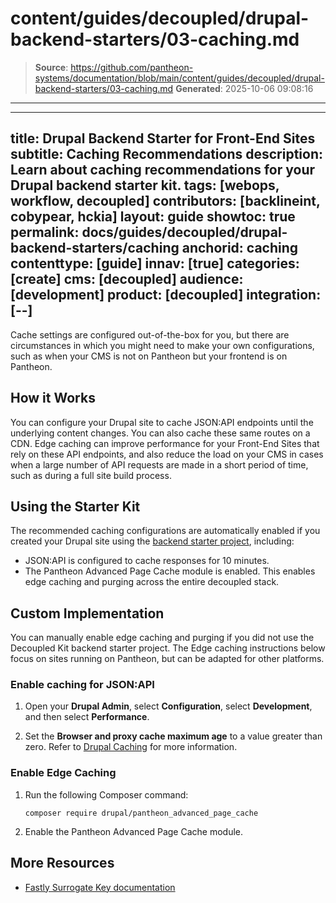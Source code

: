 # content/guides/decoupled/drupal-backend-starters/03-caching.md

> **Source**: https://github.com/pantheon-systems/documentation/blob/main/content/guides/decoupled/drupal-backend-starters/03-caching.md
> **Generated**: 2025-10-06 09:08:16

---

---
title: Drupal Backend Starter for Front-End Sites
subtitle: Caching Recommendations
description: Learn about caching recommendations for your Drupal backend starter kit.
tags: [webops, workflow, decoupled]
contributors: [backlineint, cobypear, hckia]
layout: guide
showtoc: true
permalink: docs/guides/decoupled/drupal-backend-starters/caching
anchorid: caching
contenttype: [guide]
innav: [true]
categories: [create]
cms: [decoupled]
audience: [development]
product: [decoupled]
integration: [--]
---

Cache settings are configured out-of-the-box for you, but there are circumstances in which you might need to make your own configurations, such as when your CMS is not on Pantheon but your frontend is on Pantheon.

## How it Works

You can configure your Drupal site to cache JSON:API endpoints until the underlying content changes. You can also cache these same routes on a CDN. Edge caching can improve performance for your Front-End Sites that rely on these API endpoints, and also reduce the load on your CMS in cases when a large number of API requests are made in a short period of time, such as during a full site build process.

<Partial file="decoupled-caching.md" />

## Using the Starter Kit

The recommended caching configurations are automatically enabled if you created your Drupal site using the [backend starter project](/guides/decoupled/drupal-backend-starters/create), including:

- JSON:API is configured to cache responses for 10 minutes.
- The Pantheon Advanced Page Cache module is enabled. This enables edge caching and purging across the entire decoupled stack.

## Custom Implementation

You can manually enable edge caching and purging if you did not use the Decoupled Kit backend starter project. The Edge caching instructions below focus on sites running on Pantheon, but can be adapted for other platforms.

### Enable caching for JSON:API

1. Open your **Drupal Admin**, select **Configuration**, select **Development**, and then select **Performance**.

1. Set the **Browser and proxy cache maximum age** to a value greater than zero. Refer to [Drupal Caching](/drupal-cache#caching) for more information.

### Enable Edge Caching

1. Run the following Composer command:

    ```bash{promptUser: user}
    composer require drupal/pantheon_advanced_page_cache
    ```

1. Enable the Pantheon Advanced Page Cache module.

## More Resources

- [Fastly Surrogate Key documentation](https://docs.fastly.com/en/guides/working-with-surrogate-keys)